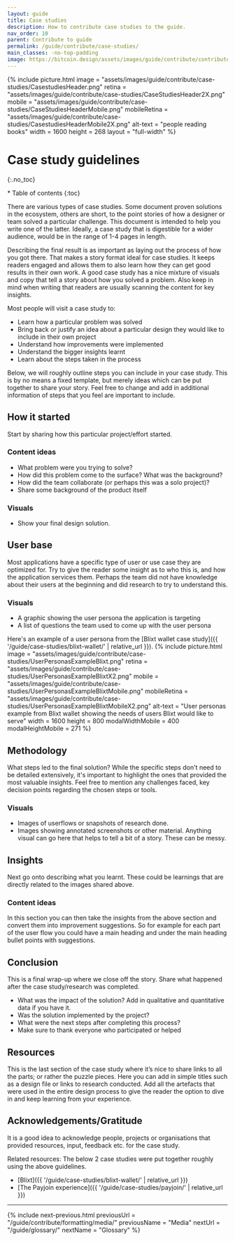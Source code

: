 ```yaml
---
layout: guide
title: Case studies
description: How to contribute case studies to the guide.
nav_order: 10
parent: Contribute to guide
permalink: /guide/contribute/case-studies/
main_classes: -no-top-padding
image: https://bitcoin.design/assets/images/guide/contribute/contribute-preview.jpg
---
```


{% include picture.html
   image = "assets/images/guide/contribute/case-studies/CasestudiesHeader.png"
   retina = "assets/images/guide/contribute/case-studies/CaseStudiesHeader2X.png"
   mobile = "assets/images/guide/contribute/case-studies/CaseStudiesHeaderMobile.png"
   mobileRetina = "assets/images/guide/contribute/case-studies/CasestudiesHeaderMobile2X.png"
   alt-text = "people reading books"
   width = 1600
   height = 268
   layout = "full-width"
%}


# Case study guidelines
{:.no_toc}

<div class="glossary-toc" markdown="1">
* Table of contents
{:toc}
</div>

There are various types of case studies. Some document proven solutions in the ecosystem, others are short, to the point stories of how a designer or team solved a particular challenge. This document is intended to help you write one of the latter. Ideally, a case study that is digestible for a wider audience, would be in the range of 1-4 pages in length.

Describing the final result is as important as laying out the process of how you got there. That makes a story format ideal for case studies. It keeps readers engaged and allows them to also learn how they can get good results in their own work. A good case study has a nice mixture of visuals and copy that tell a story about how you solved a problem. Also keep in mind when writing that readers are usually scanning the content for key insights.

Most people will visit a case study to:
* Learn how a particular problem was solved
* Bring back or justify an idea about a particular design they would like to include in their own project
* Understand how improvements were implemented
* Understand the bigger insights learnt
* Learn about the steps taken in the process

Below, we will roughly outline steps you can include in your case study. This is by no means a fixed template, but merely ideas which can be put together to share your story. Feel free to change and add in additional information of steps that you feel are important to include.

## How it started
Start by sharing how this particular project/effort started.

### Content ideas
* What problem were you trying to solve?
* How did this problem come to the surface? What was the background?
* How did the team collaborate (or perhaps this was a solo project)?
* Share some background of the product itself

### Visuals
* Show your final design solution.

## User base
Most applications have a specific type of user or use case they are optimized for. Try to give the reader some insight as to who this is, and how the application services them. Perhaps the team did not have knowledge about their users at the beginning and did research to try to understand this.

### Visuals
* A graphic showing the user persona the application is targeting
* A list of questions the team used to come up with the user persona

Here's an example of a user persona from the [Blixt wallet case study]({{ '/guide/case-studies/blixt-wallet/' | relative_url }}).
{% include picture.html
   image = "assets/images/guide/contribute/case-studies/UserPersonasExampleBlixt.png"
   retina = "assets/images/guide/contribute/case-studies/UserPersonasExampleBlixtX2.png"
   mobile = "assets/images/guide/contribute/case-studies/UserPersonasExampleBlixtMobile.png"
   mobileRetina = "assets/images/guide/contribute/case-studies/UserPersonasExampleBlixtMobileX2.png"
   alt-text = "User personas example from Blixt wallet showing the needs of users Blixt would like to serve"
   width = 1600
   height = 800
   modalWidthMobile = 400
   modalHeightMobile = 271
%}

## Methodology
What steps led to the final solution? While the specific steps don't need to be detailed extensively, it's important to highlight the ones that provided the most valuable insights. Feel free to mention any challenges faced, key decision points regarding the chosen steps or tools.

### Visuals
* Images of userflows or snapshots of research done.
* Images showing annotated screenshots or other material.
Anything visual can go here that helps to tell a bit of a story. These can be messy.

## Insights
Next go onto describing what you learnt. These could be learnings that are directly related to the images shared above.

### Content ideas
In this section you can then take the insights from the above section and convert them into improvement suggestions. So for example for each part of the user flow you could have a main heading and under the main heading bullet points with suggestions.

## Conclusion
This is a final wrap-up where we close off the story. Share what happened after the case study/research was completed.

* What was the impact of the solution? Add in qualitative and quantitative data if you have it.
* Was the solution implemented by the project?
* What were the next steps after completing this process?
* Make sure to thank everyone who participated or helped

## Resources
This is the last section of the case study where it’s nice to share links to all the parts; or rather the puzzle pieces. Here you can add in simple titles such as a design file or links to research conducted. Add all the artefacts that were used in the entire design process to give the reader the option to dive in and keep learning from your experience.

## Acknowledgements/Gratitude
It is a good idea to acknowledge people, projects or organisations that provided resources, input, feedback etc. for the case study.

Related resources:
The below 2 case studies were put together roughly using the above guidelines.
* [Blixt]({{ '/guide/case-studies/blixt-wallet/' | relative_url }})
* [The Payjoin experience]({{ '/guide/case-studies/payjoin/' | relative_url }})

---

{% include next-previous.html
   previousUrl = "/guide/contribute/formatting/media/"
   previousName = "Media"
   nextUrl = "/guide/glossary/"
   nextName = "Glossary"
%}
